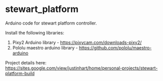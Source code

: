 # stewart_platform
Arduino code for stewart platform controller.

Install the following libraries:
  1. Pixy2 Arduino library - https://pixycam.com/downloads-pixy2/
  2. Pololu maestro arduino library - https://github.com/pololu/maestro-arduino

Project details here: https://sites.google.com/view/justinhart/home/personal-projects/stewart-platform-build
